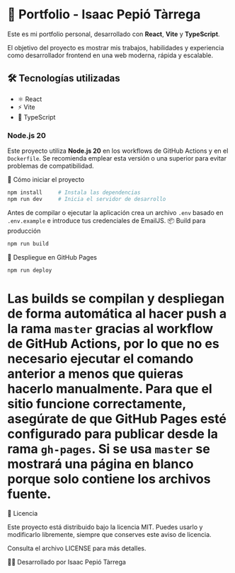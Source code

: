 # 🚀 Portfolio - Isaac Pepió Tàrrega

Este es mi portfolio personal, desarrollado con **React**, **Vite** y **TypeScript**.

El objetivo del proyecto es mostrar mis trabajos, habilidades y experiencia como desarrollador frontend en una web moderna, rápida y escalable.

## 🛠️ Tecnologías utilizadas

- ⚛️ React
- ⚡ Vite
- 🧠 TypeScript

### Node.js 20

Este proyecto utiliza **Node.js 20** en los workflows de GitHub Actions y en el
`Dockerfile`. Se recomienda emplear esta versión o una superior para evitar
problemas de compatibilidad.

🚀 Cómo iniciar el proyecto
```bash
npm install     # Instala las dependencias
npm run dev     # Inicia el servidor de desarrollo
```
Antes de compilar o ejecutar la aplicación crea un archivo `.env` basado en
`.env.example` e introduce tus credenciales de EmailJS.
📦 Build para producción
```bash
npm run build
```
🚀 Despliegue en GitHub Pages
```bash
npm run deploy
```
Las builds se compilan y despliegan de forma automática al hacer push a la rama `master` gracias al workflow de GitHub Actions, por lo que no es necesario ejecutar el comando anterior a menos que quieras hacerlo manualmente.
Para que el sitio funcione correctamente, asegúrate de que GitHub Pages esté configurado para publicar desde la rama `gh-pages`. Si se usa `master` se mostrará una página en blanco porque solo contiene los archivos fuente.
=======
📄 Licencia

Este proyecto está distribuido bajo la licencia MIT. Puedes usarlo y modificarlo libremente, siempre que conserves este aviso de licencia.

Consulta el archivo LICENSE para más detalles.

👨‍💻 Desarrollado por Isaac Pepió Tàrrega
